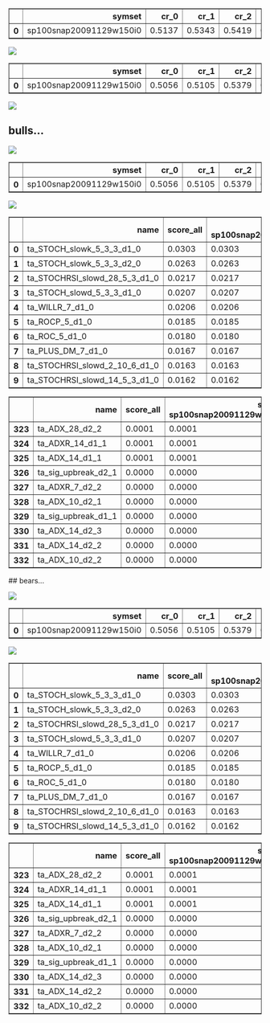 
<table border="1" class="dataframe">
  <thead>
    <tr style="text-align: right;">
      <th></th>
      <th>symset</th>
      <th>cr_0</th>
      <th>cr_1</th>
      <th>cr_2</th>
      <th>cr_3</th>
      <th>cr_4</th>
      <th>cr_5</th>
      <th>cr_6</th>
      <th>mean</th>
    </tr>
  </thead>
  <tbody>
    <tr>
      <th>0</th>
      <td>sp100snap20091129w150i0</td>
      <td>0.5137</td>
      <td>0.5343</td>
      <td>0.5419</td>
      <td>0.5056</td>
      <td>0.5105</td>
      <td>0.5379</td>
      <td>0.496</td>
      <td>0.52</td>
    </tr>
  </tbody>
</table>

![](./model_sp100_snapshot_20091129_w150_crf_n2000_md6_ms100_m2010-2017-1-1700-2010_v2013-2017-1-1700-2010_sscore_label_5_100-score_label_5_100_taTaBase1Ext4El.model.md.data/model.png)

<table border="1" class="dataframe">
  <thead>
    <tr style="text-align: right;">
      <th></th>
      <th>symset</th>
      <th>cr_0</th>
      <th>cr_1</th>
      <th>cr_2</th>
      <th>cr_3</th>
      <th>mean</th>
    </tr>
  </thead>
  <tbody>
    <tr>
      <th>0</th>
      <td>sp100snap20091129w150i0</td>
      <td>0.5056</td>
      <td>0.5105</td>
      <td>0.5379</td>
      <td>0.496</td>
      <td>0.5125</td>
    </tr>
  </tbody>
</table>

![](./model_sp100_snapshot_20091129_w150_crf_n2000_md6_ms100_m2010-2017-1-1700-2010_v2013-2017-1-1700-2010_sscore_label_5_100-score_label_5_100_taTaBase1Ext4El.model.md.data/valid.png)
## bulls...

![](./model_sp100_snapshot_20091129_w150_crf_n2000_md6_ms100_m2010-2017-1-1700-2010_v2013-2017-1-1700-2010_sscore_label_5_100-score_label_5_100_taTaBase1Ext4El.model.md.data/model_pp.png)

<table border="1" class="dataframe">
  <thead>
    <tr style="text-align: right;">
      <th></th>
      <th>symset</th>
      <th>cr_0</th>
      <th>cr_1</th>
      <th>cr_2</th>
      <th>cr_3</th>
      <th>mean</th>
    </tr>
  </thead>
  <tbody>
    <tr>
      <th>0</th>
      <td>sp100snap20091129w150i0</td>
      <td>0.5056</td>
      <td>0.5105</td>
      <td>0.5379</td>
      <td>0.496</td>
      <td>0.5125</td>
    </tr>
  </tbody>
</table>

![](./model_sp100_snapshot_20091129_w150_crf_n2000_md6_ms100_m2010-2017-1-1700-2010_v2013-2017-1-1700-2010_sscore_label_5_100-score_label_5_100_taTaBase1Ext4El.model.md.data/valid_pp.png)

<table border="1" class="dataframe">
  <thead>
    <tr style="text-align: right;">
      <th></th>
      <th>name</th>
      <th>score_all</th>
      <th>score-sp100snap20091129w150i0</th>
    </tr>
  </thead>
  <tbody>
    <tr>
      <th>0</th>
      <td>ta_STOCH_slowk_5_3_3_d1_0</td>
      <td>0.0303</td>
      <td>0.0303</td>
    </tr>
    <tr>
      <th>1</th>
      <td>ta_STOCH_slowk_5_3_3_d2_0</td>
      <td>0.0263</td>
      <td>0.0263</td>
    </tr>
    <tr>
      <th>2</th>
      <td>ta_STOCHRSI_slowd_28_5_3_d1_0</td>
      <td>0.0217</td>
      <td>0.0217</td>
    </tr>
    <tr>
      <th>3</th>
      <td>ta_STOCH_slowd_5_3_3_d1_0</td>
      <td>0.0207</td>
      <td>0.0207</td>
    </tr>
    <tr>
      <th>4</th>
      <td>ta_WILLR_7_d1_0</td>
      <td>0.0206</td>
      <td>0.0206</td>
    </tr>
    <tr>
      <th>5</th>
      <td>ta_ROCP_5_d1_0</td>
      <td>0.0185</td>
      <td>0.0185</td>
    </tr>
    <tr>
      <th>6</th>
      <td>ta_ROC_5_d1_0</td>
      <td>0.0180</td>
      <td>0.0180</td>
    </tr>
    <tr>
      <th>7</th>
      <td>ta_PLUS_DM_7_d1_0</td>
      <td>0.0167</td>
      <td>0.0167</td>
    </tr>
    <tr>
      <th>8</th>
      <td>ta_STOCHRSI_slowd_2_10_6_d1_0</td>
      <td>0.0163</td>
      <td>0.0163</td>
    </tr>
    <tr>
      <th>9</th>
      <td>ta_STOCHRSI_slowd_14_5_3_d1_0</td>
      <td>0.0162</td>
      <td>0.0162</td>
    </tr>
  </tbody>
</table>

<table border="1" class="dataframe">
  <thead>
    <tr style="text-align: right;">
      <th></th>
      <th>name</th>
      <th>score_all</th>
      <th>score-sp100snap20091129w150i0</th>
    </tr>
  </thead>
  <tbody>
    <tr>
      <th>323</th>
      <td>ta_ADX_28_d2_2</td>
      <td>0.0001</td>
      <td>0.0001</td>
    </tr>
    <tr>
      <th>324</th>
      <td>ta_ADXR_14_d1_1</td>
      <td>0.0001</td>
      <td>0.0001</td>
    </tr>
    <tr>
      <th>325</th>
      <td>ta_ADX_14_d1_1</td>
      <td>0.0001</td>
      <td>0.0001</td>
    </tr>
    <tr>
      <th>326</th>
      <td>ta_sig_upbreak_d2_1</td>
      <td>0.0000</td>
      <td>0.0000</td>
    </tr>
    <tr>
      <th>327</th>
      <td>ta_ADXR_7_d2_2</td>
      <td>0.0000</td>
      <td>0.0000</td>
    </tr>
    <tr>
      <th>328</th>
      <td>ta_ADX_10_d2_1</td>
      <td>0.0000</td>
      <td>0.0000</td>
    </tr>
    <tr>
      <th>329</th>
      <td>ta_sig_upbreak_d1_1</td>
      <td>0.0000</td>
      <td>0.0000</td>
    </tr>
    <tr>
      <th>330</th>
      <td>ta_ADX_14_d2_3</td>
      <td>0.0000</td>
      <td>0.0000</td>
    </tr>
    <tr>
      <th>331</th>
      <td>ta_ADX_14_d2_2</td>
      <td>0.0000</td>
      <td>0.0000</td>
    </tr>
    <tr>
      <th>332</th>
      <td>ta_ADX_10_d2_2</td>
      <td>0.0000</td>
      <td>0.0000</td>
    </tr>
  </tbody>
</table>
## bears...

![](./model_sp100_snapshot_20091129_w150_crf_n2000_md6_ms100_m2010-2017-1-1700-2010_v2013-2017-1-1700-2010_sscore_label_5_100-score_label_5_100_taTaBase1Ext4El.model.md.data/model_pp_bears.png)

<table border="1" class="dataframe">
  <thead>
    <tr style="text-align: right;">
      <th></th>
      <th>symset</th>
      <th>cr_0</th>
      <th>cr_1</th>
      <th>cr_2</th>
      <th>cr_3</th>
      <th>mean</th>
    </tr>
  </thead>
  <tbody>
    <tr>
      <th>0</th>
      <td>sp100snap20091129w150i0</td>
      <td>0.5056</td>
      <td>0.5105</td>
      <td>0.5379</td>
      <td>0.496</td>
      <td>0.5125</td>
    </tr>
  </tbody>
</table>

![](./model_sp100_snapshot_20091129_w150_crf_n2000_md6_ms100_m2010-2017-1-1700-2010_v2013-2017-1-1700-2010_sscore_label_5_100-score_label_5_100_taTaBase1Ext4El.model.md.data/valid_pp_bears.png)

<table border="1" class="dataframe">
  <thead>
    <tr style="text-align: right;">
      <th></th>
      <th>name</th>
      <th>score_all</th>
      <th>score-sp100snap20091129w150i0</th>
    </tr>
  </thead>
  <tbody>
    <tr>
      <th>0</th>
      <td>ta_STOCH_slowk_5_3_3_d1_0</td>
      <td>0.0303</td>
      <td>0.0303</td>
    </tr>
    <tr>
      <th>1</th>
      <td>ta_STOCH_slowk_5_3_3_d2_0</td>
      <td>0.0263</td>
      <td>0.0263</td>
    </tr>
    <tr>
      <th>2</th>
      <td>ta_STOCHRSI_slowd_28_5_3_d1_0</td>
      <td>0.0217</td>
      <td>0.0217</td>
    </tr>
    <tr>
      <th>3</th>
      <td>ta_STOCH_slowd_5_3_3_d1_0</td>
      <td>0.0207</td>
      <td>0.0207</td>
    </tr>
    <tr>
      <th>4</th>
      <td>ta_WILLR_7_d1_0</td>
      <td>0.0206</td>
      <td>0.0206</td>
    </tr>
    <tr>
      <th>5</th>
      <td>ta_ROCP_5_d1_0</td>
      <td>0.0185</td>
      <td>0.0185</td>
    </tr>
    <tr>
      <th>6</th>
      <td>ta_ROC_5_d1_0</td>
      <td>0.0180</td>
      <td>0.0180</td>
    </tr>
    <tr>
      <th>7</th>
      <td>ta_PLUS_DM_7_d1_0</td>
      <td>0.0167</td>
      <td>0.0167</td>
    </tr>
    <tr>
      <th>8</th>
      <td>ta_STOCHRSI_slowd_2_10_6_d1_0</td>
      <td>0.0163</td>
      <td>0.0163</td>
    </tr>
    <tr>
      <th>9</th>
      <td>ta_STOCHRSI_slowd_14_5_3_d1_0</td>
      <td>0.0162</td>
      <td>0.0162</td>
    </tr>
  </tbody>
</table>

<table border="1" class="dataframe">
  <thead>
    <tr style="text-align: right;">
      <th></th>
      <th>name</th>
      <th>score_all</th>
      <th>score-sp100snap20091129w150i0</th>
    </tr>
  </thead>
  <tbody>
    <tr>
      <th>323</th>
      <td>ta_ADX_28_d2_2</td>
      <td>0.0001</td>
      <td>0.0001</td>
    </tr>
    <tr>
      <th>324</th>
      <td>ta_ADXR_14_d1_1</td>
      <td>0.0001</td>
      <td>0.0001</td>
    </tr>
    <tr>
      <th>325</th>
      <td>ta_ADX_14_d1_1</td>
      <td>0.0001</td>
      <td>0.0001</td>
    </tr>
    <tr>
      <th>326</th>
      <td>ta_sig_upbreak_d2_1</td>
      <td>0.0000</td>
      <td>0.0000</td>
    </tr>
    <tr>
      <th>327</th>
      <td>ta_ADXR_7_d2_2</td>
      <td>0.0000</td>
      <td>0.0000</td>
    </tr>
    <tr>
      <th>328</th>
      <td>ta_ADX_10_d2_1</td>
      <td>0.0000</td>
      <td>0.0000</td>
    </tr>
    <tr>
      <th>329</th>
      <td>ta_sig_upbreak_d1_1</td>
      <td>0.0000</td>
      <td>0.0000</td>
    </tr>
    <tr>
      <th>330</th>
      <td>ta_ADX_14_d2_3</td>
      <td>0.0000</td>
      <td>0.0000</td>
    </tr>
    <tr>
      <th>331</th>
      <td>ta_ADX_14_d2_2</td>
      <td>0.0000</td>
      <td>0.0000</td>
    </tr>
    <tr>
      <th>332</th>
      <td>ta_ADX_10_d2_2</td>
      <td>0.0000</td>
      <td>0.0000</td>
    </tr>
  </tbody>
</table>